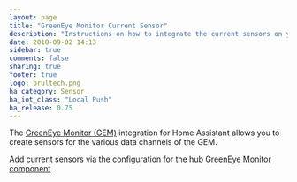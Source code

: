 ```yaml
---
layout: page
title: "GreenEye Monitor Current Sensor"
description: "Instructions on how to integrate the current sensors on your Greeneye Monitor into Home Assistant."
date: 2018-09-02 14:13
sidebar: true
comments: false
sharing: true
footer: true
logo: brultech.png
ha_category: Sensor
ha_iot_class: "Local Push"
ha_release: 0.75
---
```


The [GreenEye Monitor (GEM)](http://www.brultech.com/greeneye/) integration for Home Assistant allows you to create sensors for the various data channels of the GEM.

Add current sensors via the configuration for the hub [GreenEye Monitor component](/components/greeneye_monitor/).

